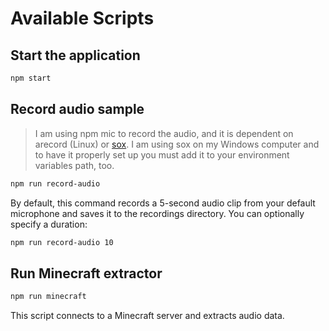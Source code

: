 # Available Scripts

## Start the application

```bash
npm start
```

## Record audio sample

>I am using npm mic to record the audio, and it is dependent on arecord (Linux) or [sox](sourceforge.net/projects/sox). I am using sox on my Windows computer and to have it properly set up you must add it to your environment variables path, too.

```bash
npm run record-audio
```

By default, this command records a 5-second audio clip from your default microphone and saves it to the recordings directory. You can optionally specify a duration:

```bash
npm run record-audio 10
```

## Run Minecraft extractor

```bash
npm run minecraft
```

This script connects to a Minecraft server and extracts audio data.
